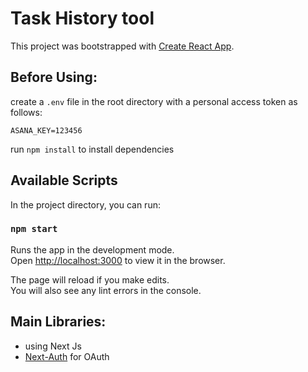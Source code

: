 # Task History tool

This project was bootstrapped with [Create React App](https://github.com/facebook/create-react-app).

## Before Using:

create a `.env` file in the root directory with a personal access token as follows:

`ASANA_KEY=123456`

run `npm install` to install dependencies

## Available Scripts

In the project directory, you can run:

### `npm start`

Runs the app in the development mode.\
Open [http://localhost:3000](http://localhost:3000) to view it in the browser.

The page will reload if you make edits.\
You will also see any lint errors in the console.

## Main Libraries:

- using Next Js
- [Next-Auth](https://next-auth.js.org/) for OAuth
